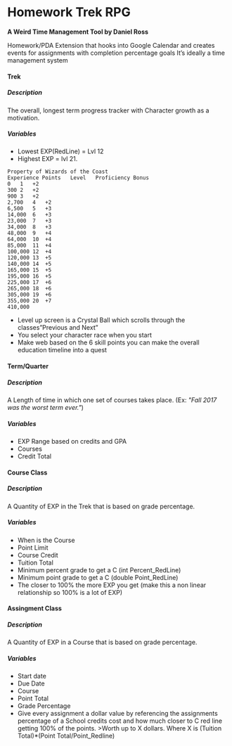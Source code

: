 # Homework Trek RPG
**A Weird Time Management Tool by Daniel Ross**

Homework/PDA Extension that hooks into Google Calendar and creates events for assignments with completion percentage goals
It’s ideally a time management system

#### Trek
##### Description
The overall, longest term progress tracker with Character growth as a motivation.
##### Variables
- Lowest EXP(RedLine) = Lvl 12
- Highest EXP = lvl 21.
```
Property of Wizards of the Coast
Experience Points	Level	Proficiency Bonus
0	1	+2
300	2	+2
900	3	+2
2,700	4	+2
6,500	5	+3
14,000	6	+3
23,000	7	+3
34,000	8	+3
48,000	9	+4
64,000	10	+4
85,000	11	+4
100,000	12	+4
120,000	13	+5
140,000	14	+5
165,000	15	+5
195,000	16	+5
225,000	17	+6
265,000	18	+6
305,000	19	+6
355,000	20	+7
410,000
```
- Level up screen is a Crystal Ball which scrolls through the classes”Previous and Next”
- You select your character race when you start
- Make web based on the 6 skill points you can make the overall education timeline into a quest

#### Term/Quarter
##### Description
A Length of time in which one set of courses takes place. (Ex: *"Fall 2017 was the worst term ever."*)
##### Variables
- EXP Range based on credits and GPA
- Courses
- Credit Total

#### Course Class
##### Description
A Quantity of EXP in the Trek that is based on grade percentage.
##### Variables
- When is the Course
- Point Limit
- Course Credit
- Tuition Total
- Minimum percent grade to get a C (int Percent_RedLine)
- Minimum point grade to get a C (double Point_RedLine)
- The closer to 100% the more EXP you get (make this a non linear relationship so 100% is a lot of EXP)

#### Assingment Class
##### Description
A Quantity of EXP in a Course that is based on grade percentage.
##### Variables
- Start date
- Due Date
- Course
- Point Total
- Grade Percentage
- Give every assignment a dollar value by referencing the assignments percentage of a School credits cost and how much closer to C red line getting 100% of the points. >Worth up to X dollars. Where X is (Tuition Total)*(Point Total/Point_Redline)

